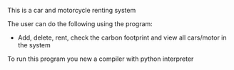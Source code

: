 This is a car and motorcycle renting system 

The user can do the following using the program:
- Add, delete, rent, check the carbon footprint and 
view all cars/motor in the system

To run this program you new a compiler with python interpreter